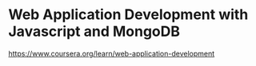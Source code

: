 # Web Application Development with Javascript and MongoDB

https://www.coursera.org/learn/web-application-development
